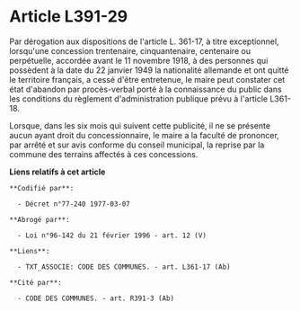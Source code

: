 # Article L391-29

Par dérogation aux dispositions de l'article L. 361-17, à titre exceptionnel, lorsqu'une concession trentenaire,
cinquantenaire, centenaire ou perpétuelle, accordée avant le 11 novembre 1918, à des personnes qui possèdent à la date du 22
janvier 1949 la nationalité allemande et ont quitté le territoire français, a cessé d'être entretenue, le maire peut
constater cet état d'abandon par procès-verbal porté à la connaissance du public dans les conditions du règlement
d'administration publique prévu à l'article L361-18.

Lorsque, dans les six mois qui suivent cette publicité, il ne se présente aucun ayant droit du concessionnaire, le maire a la
faculté de prononcer, par arrêté et sur avis conforme du conseil municipal, la reprise par la commune des terrains affectés à
ces concessions.

**Liens relatifs à cet article**

	**Codifié par**:

	  - Décret n°77-240 1977-03-07

	**Abrogé par**:

	  - Loi n°96-142 du 21 février 1996 - art. 12 (V)

	**Liens**:

	  - TXT_ASSOCIE: CODE DES COMMUNES. - art. L361-17 (Ab)

	**Cité par**:

	  - CODE DES COMMUNES. - art. R391-3 (Ab)

